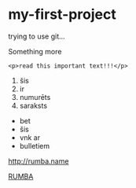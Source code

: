 # my-first-project
trying to use git...

Something more

```
<p>read this important text!!!</p>
```

1. šis
2. ir
3. numurēts
4. saraksts

* bet
* šis
* vnk ar
* bulletiem

http://rumba.name

[RUMBA](htp://rumba.name)

